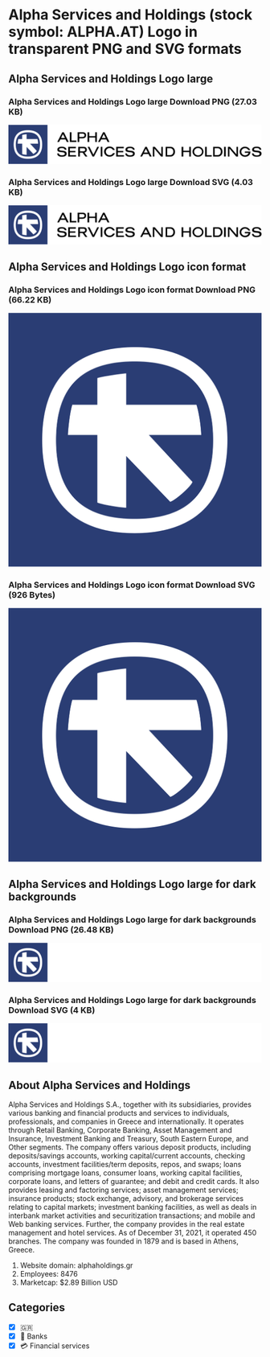 # Alpha Services and Holdings (stock symbol: ALPHA.AT) Logo in transparent PNG and SVG formats

## Alpha Services and Holdings Logo large

### Alpha Services and Holdings Logo large Download PNG (27.03 KB)

![Alpha Services and Holdings Logo large Download PNG (27.03 KB)](/img/orig/ALPHA.AT_BIG-a90d2608.png)

### Alpha Services and Holdings Logo large Download SVG (4.03 KB)

![Alpha Services and Holdings Logo large Download SVG (4.03 KB)](/img/orig/ALPHA.AT_BIG-9e3f1ef1.svg)

## Alpha Services and Holdings Logo icon format

### Alpha Services and Holdings Logo icon format Download PNG (66.22 KB)

![Alpha Services and Holdings Logo icon format Download PNG (66.22 KB)](/img/orig/ALPHA.AT-c4914c77.png)

### Alpha Services and Holdings Logo icon format Download SVG (926 Bytes)

![Alpha Services and Holdings Logo icon format Download SVG (926 Bytes)](/img/orig/ALPHA.AT-cd2cadd5.svg)

## Alpha Services and Holdings Logo large for dark backgrounds

### Alpha Services and Holdings Logo large for dark backgrounds Download PNG (26.48 KB)

![Alpha Services and Holdings Logo large for dark backgrounds Download PNG (26.48 KB)](/img/orig/ALPHA.AT_BIG.D-3ad5272c.png)

### Alpha Services and Holdings Logo large for dark backgrounds Download SVG (4 KB)

![Alpha Services and Holdings Logo large for dark backgrounds Download SVG (4 KB)](/img/orig/ALPHA.AT_BIG.D-a661fa3a.svg)

## About Alpha Services and Holdings

Alpha Services and Holdings S.A., together with its subsidiaries, provides various banking and financial products and services to individuals, professionals, and companies in Greece and internationally. It operates through Retail Banking, Corporate Banking, Asset Management and Insurance, Investment Banking and Treasury, South Eastern Europe, and Other segments. The company offers various deposit products, including deposits/savings accounts, working capital/current accounts, checking accounts, investment facilities/term deposits, repos, and swaps; loans comprising mortgage loans, consumer loans, working capital facilities, corporate loans, and letters of guarantee; and debit and credit cards. It also provides leasing and factoring services; asset management services; insurance products; stock exchange, advisory, and brokerage services relating to capital markets; investment banking facilities, as well as deals in interbank market activities and securitization transactions; and mobile and Web banking services. Further, the company provides in the real estate management and hotel services. As of December 31, 2021, it operated 450 branches. The company was founded in 1879 and is based in Athens, Greece.

1. Website domain: alphaholdings.gr
2. Employees: 8476
3. Marketcap: $2.89 Billion USD


## Categories
- [x] 🇬🇷
- [x] 🏦 Banks
- [x] 💳 Financial services
